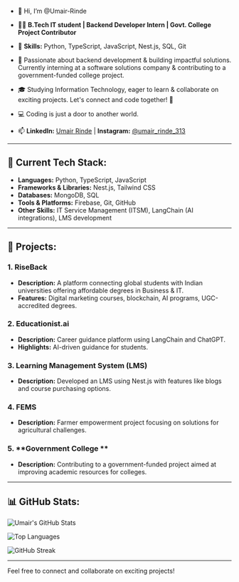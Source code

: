 - 👋 Hi, I’m @Umair-Rinde

- 👨‍💻 **B.Tech IT student | Backend Developer Intern | Govt. College Project Contributor**

- 🔧 **Skills:** Python, TypeScript, JavaScript, Nest.js, SQL, Git

- 🌟 Passionate about backend development & building impactful solutions. Currently interning at a software solutions company & contributing to a government-funded college project.

- 🎓 Studying Information Technology, eager to learn & collaborate on exciting projects. Let's connect and code together! 💬

- 💻 Coding is just a door to another world.

- 📫 **LinkedIn:** [Umair Rinde](https://www.linkedin.com/in/umair-rinde) | **Instagram:** [@umair\_rinde\_313](https://www.instagram.com/umair_rinde_313)

---

## 🚀 Current Tech Stack:

- **Languages:** Python, TypeScript, JavaScript
- **Frameworks & Libraries:** Nest.js, Tailwind CSS
- **Databases:** MongoDB, SQL
- **Tools & Platforms:** Firebase, Git, GitHub
- **Other Skills:** IT Service Management (ITSM), LangChain (AI integrations), LMS development

---

## 💼 Projects:

### 1. **RiseBack**

- **Description:** A platform connecting global students with Indian universities offering affordable degrees in Business & IT.
- **Features:** Digital marketing courses, blockchain, AI programs, UGC-accredited degrees.

### 2. **Educationist.ai**

- **Description:** Career guidance platform using LangChain and ChatGPT.
- **Highlights:** AI-driven guidance for students.

### 3. **Learning Management System (LMS)**

- **Description:** Developed an LMS using Nest.js with features like blogs and course purchasing options.

### 4. **FEMS**

- **Description:** Farmer empowerment project focusing on solutions for agricultural challenges.

### 5. **Government College **

- **Description:** Contributing to a government-funded project aimed at improving academic resources for colleges.

---

## 📊 GitHub Stats:

![Umair's GitHub Stats](https://github-readme-stats.vercel.app/api?username=Umair-Rinde&show_icons=true&theme=radical)

![Top Languages](https://github-readme-stats.vercel.app/api/top-langs/?username=Umair-Rinde&layout=compact&theme=radical)

![GitHub Streak](https://github-readme-streak-stats.herokuapp.com?user=Umair-Rinde&theme=radical)





---

Feel free to connect and collaborate on exciting projects!

